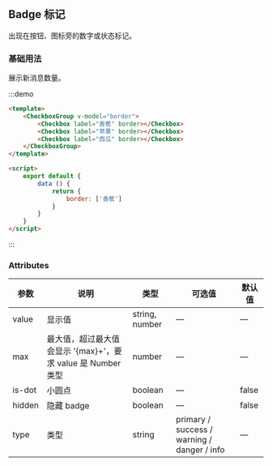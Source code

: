 ## Badge 标记

出现在按钮、图标旁的数字或状态标记。

### 基础用法
展示新消息数量。

:::demo

```html
<template>
    <CheckboxGroup v-model="border">
        <Checkbox label="香蕉" border></Checkbox>
        <Checkbox label="苹果" border></Checkbox>
        <Checkbox label="西瓜" border></Checkbox>
    </CheckboxGroup>
</template>

<script>
    export default {
        data () {
            return {
                border: ['香蕉']
            }
        }
    }
</script>
```
:::

### Attributes
| 参数          | 说明            | 类型            | 可选值                 | 默认值   |
|------------- |---------------- |---------------- |---------------------- |-------- |
| value        | 显示值           | string, number  |          —            |    —    |
| max          | 最大值，超过最大值会显示 '{max}+'，要求 value 是 Number 类型    | number  |         —              |     —    |
| is-dot       | 小圆点           | boolean         |         —             |  false  |
| hidden       | 隐藏 badge       | boolean         |         —             |  false  |
| type         | 类型             | string          | primary / success / warning / danger / info |    —    |